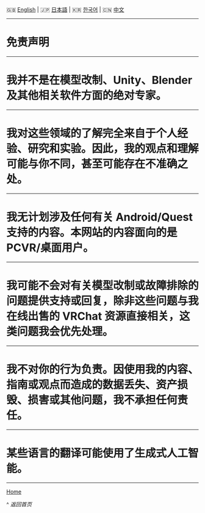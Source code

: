 🇬🇧 [English](0.md) | 🇯🇵 [日本語](0.ja.md) | 🇰🇷 [한국어](0.ko.md) | 🇨🇳 [中文](0.zh.md)

---

# 免责声明

---

# 我并不是在模型改制、Unity、Blender 及其他相关软件方面的绝对专家。

---

# 我对这些领域的了解完全来自于个人经验、研究和实验。因此，我的观点和理解可能与你不同，甚至可能存在不准确之处。 

---

# 我无计划涉及任何有关 Android/Quest 支持的内容。本网站的内容面向的是 PCVR/桌面用户。
---

# 我可能不会对有关模型改制或故障排除的问题提供支持或回复，除非这些问题与我在线出售的 VRChat 资源直接相关，这类问题我会优先处理。

---

# 我不对你的行为负责。因使用我的内容、指南或观点而造成的数据丢失、资产损毁、损害或其他问题，我不承担任何责任。

---

# 某些语言的翻译可能使用了生成式人工智能。

---

[Home](../README.md)

^ *返回首页*